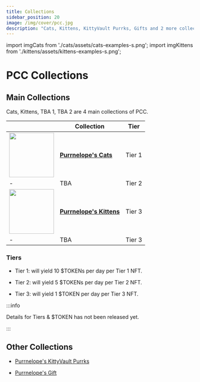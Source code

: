 ```yaml
---
title: Collections
sidebar_position: 20
image: /img/cover/pcc.jpg
description: "Cats, Kittens, KittyVault Purrks, Gifts and 2 more collections to be announced."
---
```


import imgCats from './cats/assets/cats-examples-s.png';
import imgKittens from './kittens/assets/kittens-examples-s.png';

# PCC Collections

## Main Collections

Cats, Kittens, TBA 1, TBA 2 are 4 main collections of PCC.

|                                                           | Collection                                     | Tier   |
| --------------------------------------------------------- | ---------------------------------------------- | ------ |
| [<img src={imgCats} width="120"/>](./cats/index.md)       | [**Purrnelope's Cats**](./cats/index.md)       | Tier 1 |
| -                                                         | TBA                                            | Tier 2 |
| [<img src={imgKittens} width="120"/>](./kittens/index.md) | [**Purrnelope's Kittens**](./kittens/index.md) | Tier 3 |
| -                                                         | TBA                                            | Tier 3 |

### Tiers

- Tier 1: will yield 10 $TOKENs per day per Tier 1 NFT.

- Tier 2: will yield 5 $TOKENs per day per Tier 2 NFT.

- Tier 3: will yield 1 $TOKEN per day per Tier 3 NFT.

:::info

Details for Tiers & $TOKEN has not been released yet.

:::

## Other Collections

- [Purrnelope's KittyVault Purrks](./kittyvault-purrks/index.md)

- [Purrnelope's Gift](./gift/index.md)
